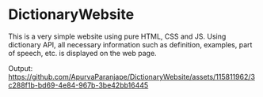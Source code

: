 # DictionaryWebsite
This is a very simple website using pure HTML, CSS and JS. Using dictionary API, all necessary information such as definition, examples, part of speech, etc. is displayed on the web page.

Output:
https://github.com/ApurvaParanjape/DictionaryWebsite/assets/115811962/3c288f1b-bd69-4e84-967b-3be42bb16445
